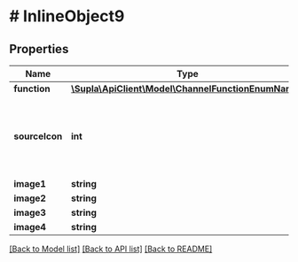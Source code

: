# # InlineObject9

## Properties

Name | Type | Description | Notes
------------ | ------------- | ------------- | -------------
**function** | [**\Supla\ApiClient\Model\ChannelFunctionEnumNames**](ChannelFunctionEnumNames.md) |  | [optional]
**sourceIcon** | **int** | ID of an existing user icon to replace with these new files. Optional. | [optional]
**image1** | **string** |  | [optional]
**image2** | **string** |  | [optional]
**image3** | **string** |  | [optional]
**image4** | **string** |  | [optional]

[[Back to Model list]](../../README.md#models) [[Back to API list]](../../README.md#endpoints) [[Back to README]](../../README.md)

